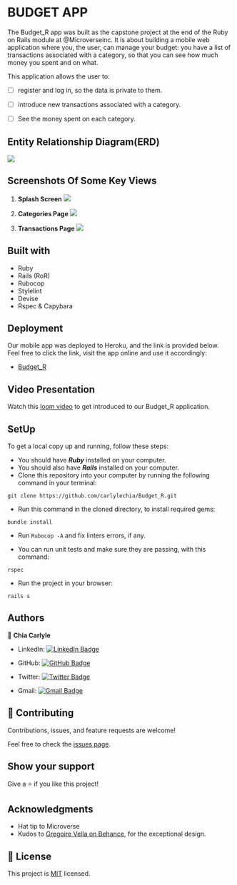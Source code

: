 # BUDGET APP

The Budget_R app was built as the capstone project at the end of the Ruby on Rails module at @Microverseinc. It is about building a mobile web application where you, the user, can manage your budget: you have a list of transactions associated with a category, so that you can see how much money you spent and on what.

This application allows the user to:

 

- [ ] register and log in, so the data is private to them.

 

- [ ]  introduce new transactions associated with a category.

 

- [ ] See the money spent on each category.

## Entity Relationship Diagram(ERD)

![](app/assets/images/budget_erd.png)

## Screenshots Of Some Key Views

1. **Splash Screen**
![](app/assets/images/splash.png)

2. **Categories Page**
![](app/assets/images/categories.png)

3. **Transactions Page**
![](app/assets/images/transactions.png)

## Built with
- Ruby
- Rails (RoR)
- Rubocop
- Stylelint
- Devise
- Rspec & Capybara

## Deployment
Our mobile app was deployed to Heroku, and the link is provided below. Feel free to click the link, visit the app online and use it accordingly:
- [Budget_R](https://budget-r.herokuapp.com/)

## Video Presentation
Watch this [loom video](https://www.loom.com/share/e5118955bfc543f7ad8d105dffaa4216) to get introduced to our Budget_R application.

## SetUp
To get a local copy up and running, follow these steps:

* You should have ***Ruby*** installed on your computer.
* You should also have ***Rails*** installed on your computer.
* Clone this repository into your computer by running the following command in your terminal:
```
git clone https://github.com/carlylechia/Budget_R.git
```
* Run this command in the cloned directory, to install required gems: 
```
bundle install
```
- Run `Rubocop -A` and fix linters errors, if any.
* You can run unit tests and make sure they are passing, with this command:
```
rspec
```
* Run the project in your browser:
```
rails s
```

## Authors

👤 **Chia Carlyle**
- LinkedIn: [![LinkedIn Badge](https://img.shields.io/badge/-chiacarlyle-black?logo=LinkedIn&logoColor=0A66C2&style=plastic)](https://linkedin.com/in/chia-carlyle)

- GitHub: [![GitHub Badge](https://img.shields.io/badge/-carlylechia-black?logo=GitHub&logoColor=18171&style=plastic)](https://github.com/carlylechia)

- Twitter: [![Twitter Badge](https://img.shields.io/badge/-chiacarlyle-black?logo=Twitter&logoColor=1DA1F2&style=plastic)](https://twitter.com/chiacarlyle)

- Gmail: [![Gmail Badge](https://img.shields.io/badge/-chiacarlyle-black?logo=Gmail&logoColor=EA4335&style=plastic)](mailto:chiacarlyle@gmail.com)

## 🤝 Contributing

Contributions, issues, and feature requests are welcome!

Feel free to check the [issues page](../../issues/).

## Show your support

Give a ⭐️ if you like this project!

## Acknowledgments

- Hat tip to Microverse
- Kudos to [Gregoire Vella on Behance](https://www.behance.net/gregoirevella), for the exceptional design.

## 📝 License

This project is [MIT](./MIT.md) licensed.
